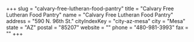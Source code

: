 +++
slug = "calvary-free-lutheran-food-pantry"
title = "Calvary Free Lutheran Food Pantry"
name = "Calvary Free Lutheran Food Pantry"
address = "590 N. 96th St."
cityIndexKey = "city-az-mesa"
city = "Mesa"
state = "AZ"
postal = "85207"
website = ""
phone = "480-981-3993"
fax = ""
+++
